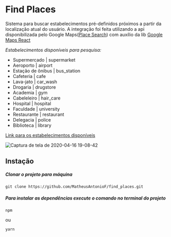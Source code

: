 <h1>Find Places</h1>

<p>Sistema para buscar estabelecimentos pré-definidos próximos a partir da localização atual do usuário. A integração foi feita 
utilizando a api disponibilizada pelo Google Maps(<a href="https://developers.google.com/places/web-service/supported_types?hl=pt_BR">Place Search</a>) 
com auxílio da lib 
<a href="https://www.npmjs.com/package/google-maps-react">Google Maps React</a>
</p>


<em>Estabelecimentos disponíveis para pesquisa:</em>
<ul>
  <li> Supermercado | supermarket </li>
  <li> Aeroporto | airport </li>
  <li> Estação de ônibus | bus_station </li>
  <li> Cafeteria | cafe </li>
  <li> Lava-jato | car_wash </li>
  <li> Drogaria | drugstore </li>
  <li> Academia | gym </li>
  <li> Cabeleleiro | hair_care </li>
  <li> Hospital | hospital </li>
  <li> Faculdade | university </li>
  <li> Restaurante | restaurant </li>
  <li> Delegacia | police </li>
  <li> Biblioteca | library </li>
</ul>

<a href="https://developers.google.com/places/web-service/supported_types?hl=pt_BR">Link para os estabelecimentos disponíveis</a>


![Captura de tela de 2020-04-16 19-08-42](https://user-images.githubusercontent.com/40186689/79511561-e7cf1c00-8015-11ea-80bc-c61a434412c2.png)



<h2>Instação</h2>

<h5>Clonar o projeto para máquina</h5>

```
git clone https://github.com/MatheusAntonioF/find_places.git
```

<h5>Para instalar as dependências execute o comando no terminal do projeto</h5> 

```
npm
```

ou

```
yarn
```


